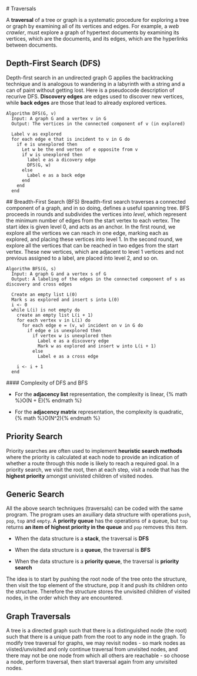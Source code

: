 # Traversals

A **traversal** of a tree or graph is a systematic procedure for exploring a tree or graph by examining all of its vertices and edges. For example, a *web crawler*, must explore a graph of hypertext documents by examining its vertices, which are the documents, and its edges, which are the hyperlinks between documents.

## Depth-First Search (DFS)
Depth-first search in an undirected graph G applies the backtracking technique and is analogous to wandering in a labyrinth with a string and a can of paint without getting lost. Here is a pseudocode description of recurive DFS. **Discovery edges** are edges used to discover new vertices, while **back edges** are those that lead to already explored vertices.

```
Algorithm DFS(G, v)
  Input: A graph G and a vertex v in G
  Output: The vertices in the connected component of v (in explored)

  Label v as explored
  for each edge e that is incident to v in G do
    if e is unexplored then
      Let w be the end vertex of e opposite from v
      if w is unexplored then
        label e as a dicovery edge
        DFS(G, w)
      else
        Label e as a back edge
      end
    end
  end
```

## Breadth-First Search (BFS)
Breadth-first search traverses a connected component of a graph, and in so doing, defines a useful spanning tree. BFS proceeds in rounds and subdivides the vertices into *level*, which represent the minimum number of edges from the start vertex to each vertex. The start idex is given level 0, and acts as an anchor. In the first round, we explore all the vertices we can reach in one edge, marking each as explored, and placing these vertices into level 1. In the second round, we explore all the vertices that can be reached in two edges from the start vertex. These new vertices, which are adjacent to level 1 vertices and not previous assigned to a label, are placed into level 2, and so on.

```
Algorithm BFS(G, s)
  Input: A graph G and a vertex s of G
  Output: A labeling of the edges in the connected component of s as discovery and cross edges

  Create an empty list L(0)
  Mark s as explored and insert s into L(0)
  i <- 0
  while L(i) is not empty do
    create an empty list L(i + 1)
    for each vertex v in L(i) do
      for each edge e = (v, w) incident on v in G do
        if edge e is unexplored then
          if vertex w is unexplored then
            Label e as a discovery edge
            Mark w as explored and insert w into L(i + 1)
          else
            Label e as a cross edge

    i <- i + 1
  end
```

#### Complexity of DFS and BFS
- For the **adjacency list** representation, the complexity is linear, {% math %}O(N + E){% endmath %}

- For the **adjacency matrix** representation, the complexity is quadratic, {% math %}O(N^2){% endmath %}

## Priority Search
Priority searches are often used to implement **heuristic search methods** where the priority is calculated at each node to provide an indication of whether a route through this node is likely to reach a required goal. In a priority search, we visit the root, then at each step, visit a node that has the **highest priority** amongst univisted children of visited nodes.

## Generic Search
All the above search techniques (traversals) can be coded with the same program. The program uses an axuiliary data structure with operations `push`, `pop`, `top` and `empty`. A **priority queue** has the operations of a queue, but `top` returns **an item of highest priority in the queue** and `pop` removes this item.

- When the data structure is a **stack**, the traversal is **DFS**

- When the data structure is a **queue**, the traversal is **BFS**

- When the data structure is a **priority queue**, the traversal is **priority search**

The idea is to start by pushing the root node of the tree onto the structure, then visit the top element of the structure, pop it and push its children onto the structure. Therefore the structure stores the unvisited children of visited nodes, in the order which they are encountered.

## Graph Traversals
A tree is a directed graph such that there is a distinguished node (the root) such that there is a unique path from the root to any node in the graph. To modify tree traversal for graphs, we may revisit nodes - so mark nodes as viisted/unvisited and only continue traversal from unvisited nodes, and there may not be one node from which all others are reachable - so choose a node, perform traversal, then start traversal again from any unvisited nodes.